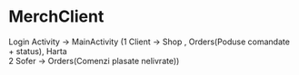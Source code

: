 # MerchClient
Login Activity -> MainActivity (1 Client -> Shop , Orders(Poduse comandate + status), Harta  
                                2 Sofer -> Orders(Comenzi plasate nelivrate))
